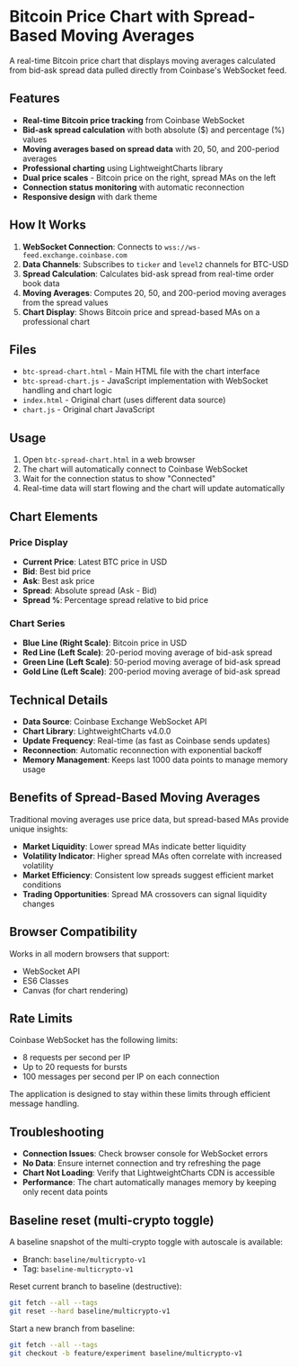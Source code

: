 # Bitcoin Price Chart with Spread-Based Moving Averages

A real-time Bitcoin price chart that displays moving averages calculated from bid-ask spread data pulled directly from Coinbase's WebSocket feed.

## Features

- **Real-time Bitcoin price tracking** from Coinbase WebSocket
- **Bid-ask spread calculation** with both absolute ($) and percentage (%) values
- **Moving averages based on spread data** with 20, 50, and 200-period averages
- **Professional charting** using LightweightCharts library
- **Dual price scales** - Bitcoin price on the right, spread MAs on the left
- **Connection status monitoring** with automatic reconnection
- **Responsive design** with dark theme

## How It Works

1. **WebSocket Connection**: Connects to `wss://ws-feed.exchange.coinbase.com`
2. **Data Channels**: Subscribes to `ticker` and `level2` channels for BTC-USD
3. **Spread Calculation**: Calculates bid-ask spread from real-time order book data
4. **Moving Averages**: Computes 20, 50, and 200-period moving averages from the spread values
5. **Chart Display**: Shows Bitcoin price and spread-based MAs on a professional chart

## Files

- `btc-spread-chart.html` - Main HTML file with the chart interface
- `btc-spread-chart.js` - JavaScript implementation with WebSocket handling and chart logic
- `index.html` - Original chart (uses different data source)
- `chart.js` - Original chart JavaScript

## Usage

1. Open `btc-spread-chart.html` in a web browser
2. The chart will automatically connect to Coinbase WebSocket
3. Wait for the connection status to show "Connected"
4. Real-time data will start flowing and the chart will update automatically

## Chart Elements

### Price Display
- **Current Price**: Latest BTC price in USD
- **Bid**: Best bid price
- **Ask**: Best ask price  
- **Spread**: Absolute spread (Ask - Bid)
- **Spread %**: Percentage spread relative to bid price

### Chart Series
- **Blue Line (Right Scale)**: Bitcoin price in USD
- **Red Line (Left Scale)**: 20-period moving average of bid-ask spread
- **Green Line (Left Scale)**: 50-period moving average of bid-ask spread
- **Gold Line (Left Scale)**: 200-period moving average of bid-ask spread

## Technical Details

- **Data Source**: Coinbase Exchange WebSocket API
- **Chart Library**: LightweightCharts v4.0.0
- **Update Frequency**: Real-time (as fast as Coinbase sends updates)
- **Reconnection**: Automatic reconnection with exponential backoff
- **Memory Management**: Keeps last 1000 data points to manage memory usage

## Benefits of Spread-Based Moving Averages

Traditional moving averages use price data, but spread-based MAs provide unique insights:

- **Market Liquidity**: Lower spread MAs indicate better liquidity
- **Volatility Indicator**: Higher spread MAs often correlate with increased volatility
- **Market Efficiency**: Consistent low spreads suggest efficient market conditions
- **Trading Opportunities**: Spread MA crossovers can signal liquidity changes

## Browser Compatibility

Works in all modern browsers that support:
- WebSocket API
- ES6 Classes
- Canvas (for chart rendering)

## Rate Limits

Coinbase WebSocket has the following limits:
- 8 requests per second per IP
- Up to 20 requests for bursts
- 100 messages per second per IP on each connection

The application is designed to stay within these limits through efficient message handling.

## Troubleshooting

- **Connection Issues**: Check browser console for WebSocket errors
- **No Data**: Ensure internet connection and try refreshing the page
- **Chart Not Loading**: Verify that LightweightCharts CDN is accessible
- **Performance**: The chart automatically manages memory by keeping only recent data points

## Baseline reset (multi-crypto toggle)

A baseline snapshot of the multi-crypto toggle with autoscale is available:
- Branch: `baseline/multicrypto-v1`
- Tag: `baseline-multicrypto-v1`

Reset current branch to baseline (destructive):

```bash
git fetch --all --tags
git reset --hard baseline/multicrypto-v1
```

Start a new branch from baseline:

```bash
git fetch --all --tags
git checkout -b feature/experiment baseline/multicrypto-v1
```